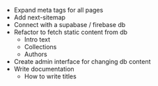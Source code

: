 - Expand meta tags for all pages
- Add next-sitemap
- Connect with a supabase / firebase db
- Refactor to fetch static content from db
  - Intro text
  - Collections
  - Authors
- Create admin interface for changing db content
- Write documentation
  - How to write titles
